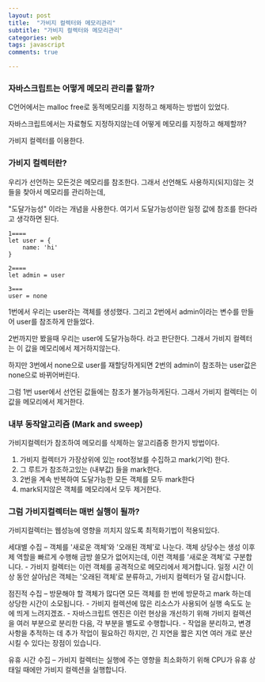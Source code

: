 ```yaml
---
layout: post
title:  "가비지 컬렉터와 메모리관리"
subtitle: "가비지 컬렉터와 메모리관리"
categories: web
tags: javascript
comments: true

---
```


### 자바스크립트는 어떻게 메모리 관리를 할까?

C언어에서는 malloc free로 동적메모리를 지정하고 해제하는 방법이 있었다.

자바스크립트에서는 자료형도 지정하지않는데 어떻게 메모리를 지정하고 해제할까?

가비지 컬렉터를 이용한다.

### 가비지 컬렉터란?

우리가 선언하는 모든것은 메모리를 참조한다. 그래서 선언해도 사용하지(되지)않는 것들을 찾아서 메모리를 관리하는데,

"도달가능성" 이라는 개념을 사용한다. 여기서 도달가능성이란 일정 값에 참조를 한다라고 생각하면 된다.

```
1====
let user = {
    name: 'hi'
}

2====
let admin = user

3===
user = none
```

1번에서 우리는 user라는 객체를 생성했다. 그리고 2번에서 admin이라는 변수를 만들어 user를 참조하게 만들었다.

2번까지만 봤을때 우리는 user에 도달가능하다. 라고 판단한다. 그래서 가비지 컬렉터는 이 값을 메모리에서 제거하지않는다.

하지만 3번에서 none으로 user를 재할당하게되면 2번의 admin이 참조하는 user값은 none으로 바뀌어버린다.

그럼 1번 user에서 선언된 값들에는 참조가 불가능하게된다. 그래서 가비지 컬렉터는 이 값을 메모리에서 제거한다.

### 내부 동작알고리즘 (Mark and sweep)

가비지컬렉터가 참조하여 메모리를 삭제하는 알고리즘중 한가지 방법이다.

1. 가비지 컬렉터가 가장상위에 있는 root정보를 수집하고 mark(기억) 한다.
2. 그 루트가 참조하고있는 (내부값) 들을 mark한다.
3. 2번을 계속 반복하여 도달가능한 모든 객체를 모두 mark한다
4. mark되지않은 객체를 메모리에서 모두 제거한다.


### 그럼 가비지컬렉터는 매번 실행이 될까?

가비지컬렉터는 웹성능에 영향을 끼치지 않도록 최적화기법이 적용되있다.

세대별 수집 
    – 객체를 '새로운 객체’와 '오래된 객체’로 나눈다. 객체 상당수는 생성 이후 제 역할을 빠르게 수행해 금방 쓸모가 없어지는데, 이런 객체를 '새로운 객체’로 구분합니다. 
    - 가비지 컬렉터는 이런 객체를 공격적으로 메모리에서 제거합니다. 일정 시간 이상 동안 살아남은 객체는 '오래된 객체’로 분류하고, 가비지 컬렉터가 덜 감시합니다.

점진적 수집 
    – 방문해야 할 객체가 많다면 모든 객체를 한 번에 방문하고 mark 하는데 상당한 시간이 소모됩니다. 
    - 가비지 컬렉션에 많은 리소스가 사용되어 실행 속도도 눈에 띄게 느려지겠죠. 
    - 자바스크립트 엔진은 이런 현상을 개선하기 위해 가비지 컬렉션을 여러 부분으로 분리한 다음, 각 부분을 별도로 수행합니다. 
    - 작업을 분리하고, 변경 사항을 추적하는 데 추가 작업이 필요하긴 하지만, 긴 지연을 짧은 지연 여러 개로 분산시킬 수 있다는 장점이 있습니다.

유휴 시간 수집 
    – 가비지 컬렉터는 실행에 주는 영향을 최소화하기 위해 CPU가 유휴 상태일 때에만 가비지 컬렉션을 실행합니다.